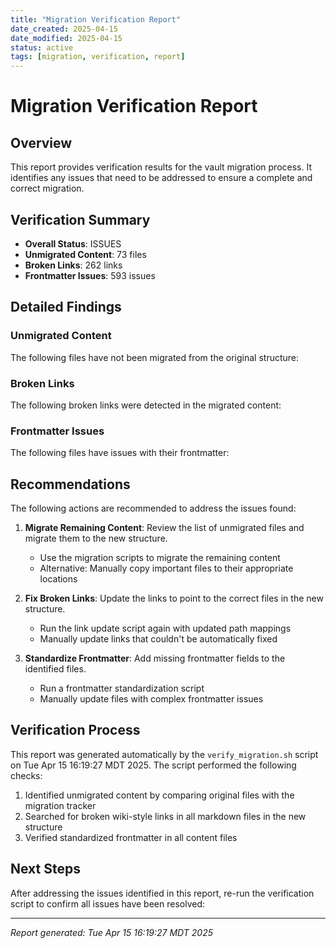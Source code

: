 ```yaml
---
title: "Migration Verification Report"
date_created: 2025-04-15
date_modified: 2025-04-15
status: active
tags: [migration, verification, report]
---
```


# Migration Verification Report

## Overview

This report provides verification results for the vault migration process. It identifies any issues that need to be addressed to ensure a complete and correct migration.

## Verification Summary

- **Overall Status**: ISSUES
- **Unmigrated Content**: 73 files
- **Broken Links**: 262 links
- **Frontmatter Issues**: 593 issues

## Detailed Findings

### Unmigrated Content

The following files have not been migrated from the original structure:



### Broken Links

The following broken links were detected in the migrated content:



### Frontmatter Issues

The following files have issues with their frontmatter:



## Recommendations

The following actions are recommended to address the issues found:

1. **Migrate Remaining Content**: Review the list of unmigrated files and migrate them to the new structure.
   - Use the migration scripts to migrate the remaining content
   - Alternative: Manually copy important files to their appropriate locations

2. **Fix Broken Links**: Update the links to point to the correct files in the new structure.
   - Run the link update script again with updated path mappings
   - Manually update links that couldn't be automatically fixed

3. **Standardize Frontmatter**: Add missing frontmatter fields to the identified files.
   - Run a frontmatter standardization script
   - Manually update files with complex frontmatter issues

## Verification Process

This report was generated automatically by the `verify_migration.sh` script on Tue Apr 15 16:19:27 MDT 2025. The script performed the following checks:

1. Identified unmigrated content by comparing original files with the migration tracker
2. Searched for broken wiki-style links in all markdown files in the new structure
3. Verified standardized frontmatter in all content files

## Next Steps

After addressing the issues identified in this report, re-run the verification script to confirm all issues have been resolved:



---

*Report generated: Tue Apr 15 16:19:27 MDT 2025*
